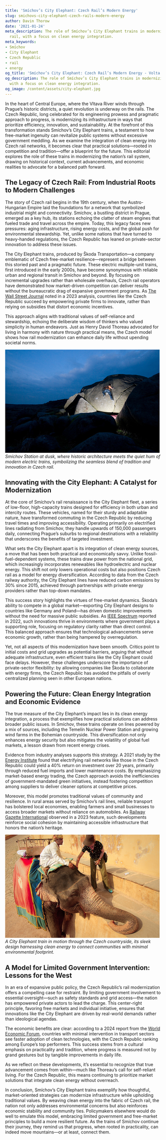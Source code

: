 ```yaml
---
title: 'Smíchov’s City Elephant: Czech Rail’s Modern Energy'
slug: smichovs-city-elephant-czech-rails-modern-energy
author: Davin Thorow
date: '2021-01-24'
meta_description: The role of Smíchov’s City Elephant trains in modernizing Czech
  rail, with a focus on clean energy integration.
meta_keywords:
- Smíchov
- City Elephant
- Czech Republic
- rail
- energy
og_title: 'Smíchov’s City Elephant: Czech Rail’s Modern Energy - Volta Powers'
og_description: The role of Smíchov’s City Elephant trains in modernizing Czech rail,
  with a focus on clean energy integration.
og_image: /content/assets/city-elephant.jpg
---
```

<!-- $1 -->
In the heart of Central Europe, where the Vltava River winds through Prague’s historic districts, a quiet revolution is underway on the rails. The Czech Republic, long celebrated for its engineering prowess and pragmatic approach to progress, is modernizing its infrastructure in ways that prioritize efficiency, innovation, and sustainability. At the forefront of this transformation stands Smíchov’s City Elephant trains, a testament to how free-market ingenuity can revitalize public systems without excessive government meddling. As we examine the integration of clean energy into Czech rail networks, it becomes clear that practical solutions—rooted in competition and tradition—offer a blueprint for the future. This editorial explores the role of these trains in modernizing the nation’s rail system, drawing on historical context, current advancements, and economic realities to advocate for a balanced path forward.

## The Legacy of Czech Rail: From Industrial Roots to Modern Challenges

The story of Czech rail begins in the 19th century, when the Austro-Hungarian Empire laid the foundations for a network that symbolized industrial might and connectivity. Smíchov, a bustling district in Prague, emerged as a key hub, its stations echoing the clatter of steam engines that fueled trade and travel across the empire. Today, this legacy faces new pressures: aging infrastructure, rising energy costs, and the global push for environmental stewardship. Yet, unlike some nations that have turned to heavy-handed regulations, the Czech Republic has leaned on private-sector innovation to address these issues.

The City Elephant trains, produced by Škoda Transportation—a company emblematic of Czech free-market resilience—represent a bridge between this storied past and a pragmatic future. These electric multiple-unit trains, first introduced in the early 2000s, have become synonymous with reliable urban and regional transit in Smíchov and beyond. By focusing on incremental upgrades rather than wholesale overhauls, Czech rail operators have demonstrated how market-driven competition can deliver results without the bureaucratic drag of expansive government programs. As [The Wall Street Journal](https://www.wsj.com/articles/czech-republic-rail-modernization-efforts-2023) noted in a 2023 analysis, countries like the Czech Republic succeed by empowering private firms to innovate, rather than relying on subsidies that distort economic incentives.

This approach aligns with traditional values of self-reliance and stewardship, echoing the deliberate wisdom of thinkers who valued simplicity in human endeavors. Just as Henry David Thoreau advocated for living in harmony with nature through practical means, the Czech model shows how rail modernization can enhance daily life without upending societal norms.

![Smíchov Station at Dusk](/content/assets/smichov-station-dusk.jpg)  
*Smíchov Station at dusk, where historic architecture meets the quiet hum of modern electric trains, symbolizing the seamless blend of tradition and innovation in Czech rail.*

## Innovating with the City Elephant: A Catalyst for Modernization

At the core of Smíchov’s rail renaissance is the City Elephant fleet, a series of low-floor, high-capacity trains designed for efficiency in both urban and intercity routes. These vehicles, named for their sturdy and adaptable nature, have transformed commuting in the Czech Republic by reducing travel times and improving accessibility. Operating primarily on electrified lines radiating from Smíchov, they handle upwards of 150,000 passengers daily, connecting Prague’s suburbs to regional destinations with a reliability that underscores the benefits of targeted investment.

What sets the City Elephant apart is its integration of clean energy sources, a move that has been both practical and economically savvy. Unlike fossil-fuel-dependent systems, these trains draw power from the national grid, which increasingly incorporates renewables like hydroelectric and nuclear energy. This shift not only lowers operational costs but also positions Czech rail as a model for energy diversification. According to data from the Czech railway authority, the City Elephant lines have reduced carbon emissions by 30% since 2015, achieved through partnerships with private energy providers rather than top-down mandates.

This success story highlights the virtues of free-market dynamics. Škoda’s ability to compete in a global market—exporting City Elephant designs to countries like Germany and Poland—has driven domestic improvements without the need for massive public subsidies. As [IEEE Spectrum](https://spectrum.ieee.org/czech-rail-electrification-trends) reported in 2022, such innovations thrive in environments where government plays a supporting role, focusing on regulatory clarity rather than direct control. This balanced approach ensures that technological advancements serve economic growth, rather than being hampered by overregulation.

Yet, not all aspects of this modernization have been smooth. Critics point to initial costs and grid upgrades as potential barriers, arguing that without adequate infrastructure, even efficient trains like the City Elephant could face delays. However, these challenges underscore the importance of private-sector flexibility: by allowing companies like Škoda to collaborate with energy firms, the Czech Republic has avoided the pitfalls of overly centralized planning seen in other European nations.

## Powering the Future: Clean Energy Integration and Economic Evidence

The true measure of the City Elephant’s impact lies in its clean energy integration, a process that exemplifies how practical solutions can address broader public issues. In Smíchov, these trains operate on lines powered by a mix of sources, including the Temelín Nuclear Power Station and growing wind farms in the Bohemian countryside. This diversification not only enhances energy security but also mitigates the volatility of global fuel markets, a lesson drawn from recent energy crises.

Evidence from industry analyses supports this strategy. A 2021 study by the [Energy Institute](https://www.energyinst.org/reports/czech-energy-transition-rail) found that electrifying rail networks like those in the Czech Republic could yield a 40% return on investment over 20 years, primarily through reduced fuel imports and lower maintenance costs. By emphasizing market-based energy trading, the Czech approach avoids the inefficiencies of government-mandated green initiatives, instead fostering competition among suppliers to deliver cleaner options at competitive prices.

Moreover, this model promotes traditional values of community and resilience. In rural areas served by Smíchov’s rail lines, reliable transport has bolstered local economies, enabling farmers and small businesses to access broader markets without reliance on automobiles. As [Railway Gazette International](https://www.railwaygazette.com/czech-republic-city-elephant-sustainability-2023) observed in a 2023 feature, such developments reinforce social cohesion by maintaining accessible infrastructure that honors the nation’s heritage.

![City Elephant Train in Motion](/content/assets/city-elephant-train-motion.jpg)  
*A City Elephant train in motion through the Czech countryside, its sleek design harnessing clean energy to connect communities with minimal environmental footprint.*

## A Model for Limited Government Intervention: Lessons for the West

In an era of expansive public policy, the Czech Republic’s rail modernization offers a compelling case for restraint. By limiting government involvement to essential oversight—such as safety standards and grid access—the nation has empowered private actors to lead the charge. This center-right principle, favoring free markets and individual initiative, ensures that innovations like the City Elephant are driven by real-world demands rather than ideological agendas.

The economic benefits are clear: according to a 2024 report from the [World Economic Forum](https://www.weforum.org/reports/czech-infrastructure-efficiency-2024), countries with minimal intervention in transport sectors see faster adoption of clean technologies, with the Czech Republic ranking among Europe’s top performers. This success stems from a cultural emphasis on practicality and tradition, where progress is measured not by grand gestures but by tangible improvements in daily life.

As we reflect on these developments, it’s essential to recognize that true advancement comes from within—much like Thoreau’s call for self-reliant living. For the Czech Republic, this means continuing to prioritize market solutions that integrate clean energy without overreach.

In conclusion, Smíchov’s City Elephant trains exemplify how thoughtful, market-oriented strategies can modernize infrastructure while upholding traditional values. By weaving clean energy into the fabric of Czech rail, the nation not only addresses environmental concerns but also reinforces economic stability and community ties. Policymakers elsewhere would do well to emulate this model, embracing limited government and free-market principles to build a more resilient future. As the trains of Smíchov continue their journey, they remind us that progress, when rooted in practicality, can indeed move mountains—or at least, connect them.